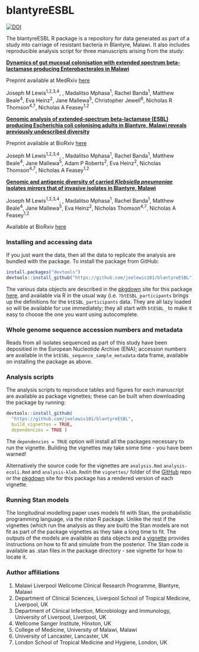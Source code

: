 
<!-- README.md is generated from README.Rmd. Please edit that file -->

# blantyreESBL

[![DOI](https://zenodo.org/badge/325831306.svg)](https://zenodo.org/badge/latestdoi/325831306)

<!-- badges: start -->
<!-- badges: end -->

The blantyreESBL R package is a repository for data generated as part of
a study into carriage of resistant bacteria in Blantyre, Malawi. It also
includes reproducible analysis script for three manuscripts arising from
the study:

[**Dynamics of gut mucosal colonisation with extended spectrum
beta-lactamase producing Enterobacterales in
Malawi**](https://joelewis101.github.io/blantyreESBL/articles/analysis.html)

Preprint available at MedRxiv [here](https://doi.org/10.1101/2021.10.08.21264775)

Joseph M Lewis<sup>1,2,3,4</sup>, , Madalitso Mphasa<sup>1</sup>, Rachel
Banda<sup>1</sup>, Matthew Beale<sup>4</sup>, Eva Heinz<sup>2</sup>,
Jane Mallewa<sup>5</sup>, Christopher Jewell<sup>6</sup>, Nicholas R
Thomson<sup>4,7</sup>, Nicholas A Feasey<sup>1,2</sup>

[**Genomic analysis of extended-spectrum beta-lactamase (ESBL) producing
Escherichia coli colonising adults in Blantyre, Malawi reveals
previously undescribed
diversity**](https://joelewis101.github.io/blantyreESBL/articles/analysis-ecoli.html)

Preprint available at BioRxiv [here](https://doi.org/10.1101/2021.10.07.463523)

Joseph M Lewis<sup>1,2,3,4</sup>, , Madalitso Mphasa<sup>1</sup>, Rachel
Banda<sup>1</sup>, Matthew Beale<sup>4</sup>, Jane Mallewa<sup>5</sup>,
Adam P Roberts<sup>2</sup>, Eva Heinz<sup>2</sup>, Nicholas
Thomson<sup>4,7</sup>, Nicholas A Feasey<sup>1,2</sup>

[**Genomic and antigenic diversity of carried *Klebsiella pneumoniae*
isolates mirrors that of invasive isolates in Blantyre,
Malawi**](https://joelewis101.github.io/blantyreESBL/articles/analysis-kleb.html)

Joseph M Lewis<sup>1,2,3,4</sup>, , Madalitso Mphasa<sup>1</sup>, Rachel
Banda<sup>1</sup>, Matthew Beale<sup>4</sup>, Jane Mallewa<sup>5</sup>,
Eva Heinz<sup>2</sup>, Nicholas Thomson<sup>4,7</sup>, Nicholas A
Feasey<sup>1,2</sup>

Available at BioRxiv [here](https://doi.org/10.1101/2021.10.07.463515)

### Installing and accessing data

If you just want the data, then all the data to replicate the analysis
are bundled with the package. To install the package from GitHub:

``` r
install.packages("devtools")
devtools::install_github("https://github.com/joelewis101/blantyreESBL")
```

The various data objects are described in the
[pkgdown](https://joelewis101.github.io/blantyreESBL/) site for this
package
[here](https://joelewis101.github.io/blantyreESBL/reference/index.html),
and available via R in the usual way (i.e. `?btESBL_participants` brings
up the definitions for the `btESBL_participants` data. They are all lazy
loaded so will be available for use immediately; they all start with
`btESBL_` to make it easy to choose the one you want using autocomplete.

### Whole genome sequence accession numbers and metadata

Reads from all isolates sequenced as part of this study have been
depositied in the European Nucleotide Archive (ENA); accession numbers
are available in the `btESBL_sequence_sample_metadata` data frame,
available on installing the package as above.

### Analysis scripts

The analysis scripts to reproduce tables and figures for each manuscript
are available as package vignettes; these can be built when downloading
the package by running:

``` r
devtools::install_github(
  "https://github.com/joelewis101/blantyreESBL", 
  build_vignettes = TRUE, 
  dependencies = TRUE )
```

The `dependencies = TRUE` option will install all the packages necessary
to run the vignette. Building the vignettes may take some time - you
have been warned!

Alternatively the source code for the vignettes are `analysis.Rmd`
`analysis-ecoli.Rmd` and `analysis-kleb.Rmd`in the `vignettes/` folder
of the [GitHub](https://github.com/joelewis101/blantyreESBL) repo or the
[pkgdown](https://joelewis101.github.io/blantyreESBL/) site for this
package has a rendered version of each vignette.

### Running Stan models

The longitudinal modelling paper uses models fit with Stan, the
probabilistic programming language, via the *rstan* R package. Unlike
the rest if the vignettes (which run the analysis as they are built) the
Stan models are not fit as part of the package vignettes as they take a
long time to fit. The outputs of the models are available as data
objects and a
[vignette](https://joelewis101.github.io/blantyreESBL/articles/fitting-stan-models.html)
provides instructions on how to fit and simulate from the posterior. The
Stan code is available as .stan files in the package directory - see
vignette for how to locate it.

### Author affiliations

1.  Malawi Liverpool Wellcome Clinical Research Programme, Blantyre,
    Malawi
2.  Department of Clinical Sciences, Liverpool School of Tropical
    Medicine, Liverpool, UK
3.  Department of Clinical Infection, Microbiology and Immunology,
    University of Liverpool, Liverpool, UK
4.  Wellcome Sanger Institute, Hinxton, UK
5.  College of Medicine, University of Malawi, Malawi
6.  University of Lancaster, Lancaster, UK
7.  London School of Tropical Medicine and Hygiene, London, UK
